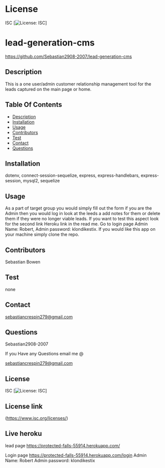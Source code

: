 # License
 ISC
[![License: ISC](https://img.shields.io/badge/License-ISC-blue.svg)]
                 
      

# lead-generation-cms
 https://github.com/Sebastian2908-2007/lead-generation-cms
 ## Description

This is a one user/admin customer relationship management tool for the leads captured on the main page or home.
    
 ## Table Of Contents
* [Description](#description)
* [Installation](#installation)
* [Usage](#usage)
* [Contributors](#contributors)
* [Test](#test)
* [Contact](#contact)
* [Questions](#questions)
    
 ## Installation

dotenv, connect-session-sequelize, express, express-handlebars, express-session, mysql2, sequelize

## Usage
 As a part of target group you would simply fill out the form if you are the Admin then you would log in look at the leeds a add notes for them or delete them if they were no longer viable leads. If you want to test this aspect look for the second link Heroku link in the read me. Go to login page Admin Name: Robert, Admin password: klondikestix. If you would like this app on your machine simply clone the repo.

 ## Contributors

  Sebastian Bowen

 ## Test 

 none
    
## Contact

 sebastiancrespin279@gmail.com

## Questions

 Sebastian2908-2007

If you Have any Questions email me @

sebastiancrespin279@gmail.com


## License
ISC 
[![License: ISC](https://img.shields.io/badge/License-ISC-blue.svg)]

## License link
(https://www.isc.org/licenses/)  

## Live heroku
lead page
https://protected-falls-55914.herokuapp.com/

Login page
https://protected-falls-55914.herokuapp.com/login
Admin Name: Robert
Admin password: klondikestix
